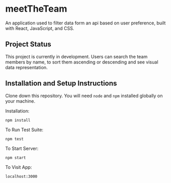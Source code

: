 # meetTheTeam
An application used to filter data form an api based on user preference, built with React, JavaScript, and CSS.
## Project Status
This project is currently in development. Users can search the team members by name, to sort them ascending or descending and see visual data representation.
## Installation and Setup Instructions
Clone down this repository. You will need `node` and `npm` installed globally on your machine. 


Installation:

`npm install`  

To Run Test Suite:  

`npm test`  

To Start Server:

`npm start`  

To Visit App:

`localhost:3000`  